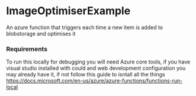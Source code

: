# ImageOptimiserExample
An azure function that triggers each time a new item is added to blobstorage and optimises it

### Requirements

To run this locally for debugging you will need Azure core tools, if you have visual studio installed with could and web development configuration you may already have it, if not follow this guide to isntall all the things https://docs.microsoft.com/en-us/azure/azure-functions/functions-run-local

